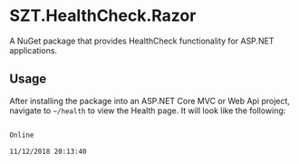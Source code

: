 # SZT.HealthCheck.Razor

A NuGet package that provides HealthCheck functionality for ASP.NET applications.

## Usage

After installing the package into an ASP.NET Core MVC or Web Api project, navigate to `~/health` to view the Health page. It will look like the following:

```html

Online

11/12/2018 20:13:40

```
